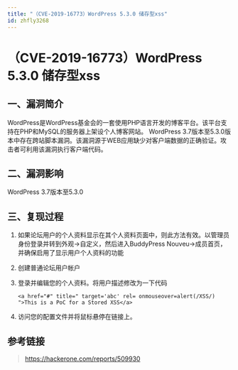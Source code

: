 ```yaml
---
title: "（CVE-2019-16773）WordPress 5.3.0 储存型xss"
id: zhfly3268
---
```


# （CVE-2019-16773）WordPress 5.3.0 储存型xss

## 一、漏洞简介

WordPress是WordPress基金会的一套使用PHP语言开发的博客平台。该平台支持在PHP和MySQL的服务器上架设个人博客网站。 WordPress 3.7版本至5.3.0版本中存在跨站脚本漏洞。该漏洞源于WEB应用缺少对客户端数据的正确验证。攻击者可利用该漏洞执行客户端代码。

## 二、漏洞影响

WordPress 3.7版本至5.3.0

## 三、复现过程

1.  如果论坛用户的个人资料显示在其个人资料页面中，则此方法有效。以管理员身份登录并转到外观->自定义，然后进入BuddyPress Nouveu->成员首页，并确保启用了显示用户个人资料的功能

2.  创建普通论坛用户帐户

3.  登录并编辑您的个人资料。将用户描述修改为一下代码

    ```
    <a href="#" title=" target='abc' rel= onmouseover=alert(/XSS/) ">This is a PoC for a Stored XSS</a> 
    ```

4.  访问您的配置文件并将鼠标悬停在链接上。

## 参考链接

> https://hackerone.com/reports/509930
